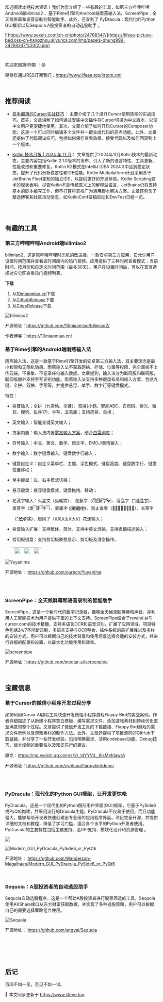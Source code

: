 欢迎阅读本期技术资讯！我们为您介绍了一些有趣的工具，如第三方哔哩哔哩Android端bilimiao2 、基于Rime引擎的Android端雨燕输入法、ScreenPipe：全天候屏幕和语音录制的智能助手。此外，还安利了 PyDracula：现代化的Python GUI框架以及Sequoia A股投资者的自动选股助手 。

 ![https://www.pexels.com/zh-cn/photo/24768347/](https://lifeee-picture-bed.oss-cn-hangzhou.aliyuncs.com/img/pexels-qhung999-24768347%20(2).jpg)

<!-- more -->



<br />

欢迎来到第69期 ！😄

期待您通过RSS订阅我们：https://www.lifeee.top//atom.xml

<br />



## 推荐阅读

- [高手都用的Cursor实战技巧](https://mp.weixin.qq.com/s/eWTTqe-vlWpXJGohoq3hqg)： 主要介绍了几个提升Cursor使用效率的实战技巧。首先，文章讲解了如何通过安装中文插件将Cursor切换为中文版本，以便中文用户更便捷地使用。其次，文章介绍了如何开启Cursor的Composer功能，这是一个可以同时编辑多个文件并一键生成代码的亮点功能。此外，文章还提供了代码调试技巧，包括如何保存查看效果、接受代码以及如何回滚到上一个版本。

-   [Kotlin 技术月报 | 2024 年 11 月](https://mp.weixin.qq.com/s/wsbGg8Lc_JeILdVPwjw-QA)： 文章提供了2024年11月Kotlin技术的最新动态，主要内容包括Kotlin 2.1.0版本的发布，引入了新的语言特性、工具更新、性能改进和重要修复。Kotlin K2模式在IntelliJ IDEA 2024.3中达到稳定状态，提升了代码分析稳定性和IDE性能。Kotlin Multiplatform计划采用基于JetBrains Fleet定制的独立IDE，以提供更好的开发体验。Kotlin Scripting技术的现状表明，尽管Kotlin不是传统意义上的解释型语言，JetBrains仍将支持基本的脚本编写工作，但不打算将其推广为通用脚本解决方案。文章还包含了精选博客和社区活动信息，如KotlinConf征稿启动和DevFest日程一览。

  

   


<br />

<br />

## 有趣的工具



### 第三方哔哩哔哩Android端bilimiao2 

bilimiao2，这是原哔哩哔哩时光机的改进版，一款安卓第三方应用，它允许用户设置时间范围并查看该时间段内的热门视频。应用提供了三种时间查看模式：当前时间、按月份和自定义时间范围（最多30天）。用户在设置时间后，可以在首页选择对应分区查看热门视频列表。

**下载**

1. 从[10miaomiao.cn](https://10miaomiao.cn/project/1)下载
2. 从[GithubRelease](https://github.com/10miaomiao/bilimiao2/releases)下载
3. 从[GiteeRelease](https://gitee.com/10miaomiao/bilimiao2/releases)下载

![bilimiao2](https://socialify.git.ci/10miaomiao/bilimiao2/image?description=1&forks=1&issues=1&language=1&name=1&owner=1&pulls=1&stargazers=1&theme=Light)

开源地址：https://github.com/10miaomiao/bilimiao2/

作者博客：https://10miaomiao.cn/



###  基于Rime引擎的Android端雨燕输入法

雨燕输入法，这是一款基于Rime引擎开发的安卓第三方输入法，其主要理念是最小权限和无隐私隐患。雨燕输入法不获取网络、存储、位置等权限，完全离线不上传云端，不采集、不记录任何输入数据。文章提到，输入法分为断网版和联网版，联网版额外支持手写识别功能。雨燕输入法支持多种键盘布局和输入方案，包括九键、全拼、双拼、手写等，并提供悬浮、单手、数字行等键盘模式。

特性：

- 拼音输入：全拼（九宫格、全键）、双拼(小鹤、智能ABC、自然码、紫光、微软、搜狗、乱序17)、手写、五笔画；支持简拼、全拼；

- 英文输入：智能全键英文输入；

- 方案内置：输入法内置[雾凇输入方案](https://github.com/iDvel/rime-ice)，结合[白霜词库](https://github.com/gaboolic/rime-frost)；

- 符号输入：中文、英文、数学、颜文字、EMOJI表情输入；

- 数字输入：数字键盘输入、键盘数字行输入；

- 键盘自定义：自定义菜单栏、主题、深色模式、键盘高度、键盘数字行、键盘位置移动；

- 单手键盘：左、右手模式切换；

- 悬浮键盘：悬浮键盘模式，键盘拖拽、移动；

- 花漾字输入：火星文（焱暒妏）、 花藤字（ζั͡花ั͡藤ั͡字ั͡✾）、凌乱字（"҉҉҉凌҉҉҉乱҉҉҉字҉҉҉）、发芽字（发ོ芽ོ字ོ）、雾霾字（҈҈҈҈雾҈҈҈҈霾҈҈҈҈字҈҈҈҈）、禁止查看（禁⃠止⃠查⃠看⃠）、长草字（"҈长҉҉҈草҉҉҈字҉）、起风了（=͟͟͞͞风=͟͟͞͞太=͟͟͞͞大=͟͟͞͞）花漾输入；

- 拼音输入扩展：支持繁体、简体，支持中英文混输，支持表情描述输入；

- 剪切板键盘：支持剪切板联想显示、剪切板及清空操作。

  | ![](https://github.com/gurecn/YuyanIme/raw/master/images/T9.webp) | ![](https://github.com/gurecn/YuyanIme/blob/master/images/qwerty.webp) | ![](https://github.com/gurecn/YuyanIme/blob/master/images/FloatKeyboard.webp) |
  | ------------------------------------------------------------ | ------------------------------------------------------------ | ------------------------------------------------------------ |

  

![YuyanIme](https://socialify.git.ci/gurecn/YuyanIme/image?description=1&forks=1&issues=1&language=1&name=1&owner=1&pulls=1&stargazers=1&theme=Light)

开源地址：   https://github.com/gurecn/YuyanIme



<br />

<br />

### ScreenPipe：全天候屏幕和语音录制的智能助手

ScreenPipe，这是一个新时代的数字记录者，能够全天候录制屏幕和声音，并利用人工智能技术为用户提供丰富的上下文支持。ScreenPipe结合了rewind.ai与cursor.com的技术精髓，支持多语言OCR和语音识别，扩展了应用领域。项目特色包括24/7不间断录制、多语言支持与OCR整合、插件系统的高扩展性以及多样的安装方式。用户可以根据自己的技术背景和使用场景选择合适的安装方式，并进行详细的配置和设置，以最大化功能使用和效率。

 ![screenpipe](https://socialify.git.ci/mediar-ai/screenpipe/image?description=1&forks=1&issues=1&language=1&name=1&owner=1&pulls=1&stargazers=1&theme=Light)

开源地址：https://github.com/mediar-ai/screenpipe

<br />

 



## 宝藏信息



###   基于Cursor的微信小程序开发过程分享

如何利用Cursor AI编程工具快速开发微信小程序游戏Flappy Bird的实战案例。作者详细描述了从新建小程序空白模板、编写需求文件、添加游戏素材到持续优化直至满意的整个过程。文章提供了微信开发工具的下载链接、Flappy Bird游戏的需求文件示例以及游戏素材的制作方法。此外，文章还提供了项目源码的GitHub下载链接，并分享了一些开发经验，包括明确需求、活用codebase功能、Debug技巧、版本控制的重要性以及知识先行的建议。

原文：https://mp.weixin.qq.com/s/2r_ldYYVd__6isMsfdawrA

开源地址：https://github.com/cyrilcao/flappybirddemo

<br />

<br />

### PyDracula：现代化的Python GUI框架，让开发更惊艳

PyDracula，这是一个现代化的Python图形用户界面(GUI)框架，它基于PySide6或PyQt6构建，并采用流行的Dracula主题。PyDracula不仅易于使用，而且功能强大，能够帮助开发者快速创建出专业级的应用程序界面。项目完全开源，并提供详细的文档和教程，降低了学习门槛，适合各个水平的Python开发者使用。PyDracula的主要特性包括主题支持、高DPI支持、模块化设计和资源管理 。

![](https://lifeee-picture-bed.oss-cn-hangzhou.aliyuncs.com/img/112993918-18816600-9140-11eb-837c-e7a7c3d2b05e.png)

![Modern_GUI_PyDracula_PySide6_or_PyQt6](https://socialify.git.ci/Wanderson-Magalhaes/Modern_GUI_PyDracula_PySide6_or_PyQt6/image?description=1&forks=1&issues=1&language=1&name=1&owner=1&pulls=1&stargazers=1&theme=Light)

开源地址： https://github.com/Wanderson-Magalhaes/Modern_GUI_PyDracula_PySide6_or_PyQt6

<br />

### Sequoia：A股投资者的自动选股助手

Sequoia自动选股程序，这是一个帮助A股投资者进行股票筛选的工具。Sequoia使用AKShare接口从东方财富获取数据，并实现了多种选股策略，用户可以根据自己的需要选择策略组合使用。

![Sequoia](https://socialify.git.ci/sngyai/Sequoia/image?description=1&forks=1&issues=1&language=1&name=1&owner=1&pulls=1&stargazers=1&theme=Light)

开源地址：    https://github.com/sngyai/Sequoia

<br />





<br />

<br />

<br />

## 后记

百闻不如一见，百见不如一试。

🎉 本文同步更新于  https://www.lifeee.top
